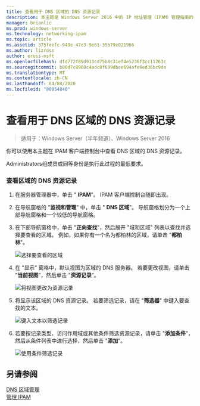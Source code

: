 ```yaml
---
title: 查看用于 DNS 区域的 DNS 资源记录
description: 本主题是 Windows Server 2016 中的 IP 地址管理（IPAM）管理指南的一部分。
manager: brianlic
ms.prod: windows-server
ms.technology: networking-ipam
ms.topic: article
ms.assetid: 375feefc-949e-47c3-9e61-35b79e021966
ms.author: lizross
author: eross-msft
ms.openlocfilehash: dfd772f89d913cd75b8c31ef4e5236f3cc11263c
ms.sourcegitcommit: b00d7c8968c4adc8f699dbee694afe6ed36bc9de
ms.translationtype: MT
ms.contentlocale: zh-CN
ms.lasthandoff: 04/08/2020
ms.locfileid: "80854840"
---
```

# <a name="view-dns-resource-records-for-a-dns-zone"></a>查看用于 DNS 区域的 DNS 资源记录

>适用于：Windows Server（半年频道）、Windows Server 2016

你可以使用本主题在 IPAM 客户端控制台中查看 DNS 区域的 DNS 资源记录。  
  
Administrators组成员或同等身份是执行此过程的最低要求。  
  
### <a name="to-view-dns-resource-records-for-a-zone"></a>查看区域的 DNS 资源记录  
  
1.  在服务器管理器中，单击 " **IPAM**"。 IPAM 客户端控制台随即出现。  
  
2.  在导航窗格的 "**监视和管理**" 中，单击 " **DNS 区域**"。  导航窗格划分为一个上部导航窗格和一个较低的导航窗格。  
  
3.  在下部导航窗格中，单击 "**正向查找**"，然后展开 "域和区域" 列表以查找并选择要查看的区域。 例如，如果你有一个名为都柏林的区域，请单击 "**都柏林**"。  
  
    ![选择要查看的区域](../../media/View-DNS-Resource-Records-for-a-DNS-Zone/ipam_DNSzones_01a.jpg)  

  
4.  在 "显示" 窗格中，默认视图为区域的 DNS 服务器。 若要更改视图，请单击 "**当前视图**"，然后单击 "**资源记录**"。  
  
    ![将视图更改为资源记录](../../media/View-DNS-Resource-Records-for-a-DNS-Zone/ipam_Zone_RR_02.jpg)  
  
5.  将显示该区域的 DNS 资源记录。 若要筛选记录，请在 "**筛选器**" 中键入要查找的文本。  
  
    ![键入文本以筛选记录](../../media/View-DNS-Resource-Records-for-a-DNS-Zone/ipam_DNSzones_01c.jpg)  
  
6.  若要按记录类型、访问作用域或其他条件筛选资源记录，请单击 "**添加条件**"，然后从条件列表中进行选择，然后单击 "**添加**"。  
  
    ![使用条件筛选记录](../../media/View-DNS-Resource-Records-for-a-DNS-Zone/ipam_DNSzones_01d.jpg)  
  
## <a name="see-also"></a>另请参阅  
[DNS 区域管理](DNS-Zone-Management.md)  
[管理 IPAM](Manage-IPAM.md)  
  


